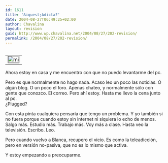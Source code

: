 ```yaml
---
id: 1611
title: '&iquest;Adicta?'
date: 2004-08-27T06:49:25+02:00
author: Chavalina
layout: revision
guid: http://www.wp.chavalina.net/2004/08/27/202-revision/
permalink: /2004/08/27/202-revision/
---
```

<table cellspacing="5" cellpadding="10" width="1" align="left">
  <tr>
    <td>
      <img src="http://www.chavalina.net/imagenes/fotos/adicta.jpg" border="1" alt=mi cerveza, mis verduras y mi pc" border="1">
    </td>
  </tr>
</table>

Ahora estoy en casa y me encuentro con que no puedo levantarme del pc. 

Pero es que normalmente no hago nada. Acaso leo un poco las noticias. O alg&uacute;n blog. O un poco el foro. Apenas chateo, y normalmente sólo con gente que conozco. El correo. Pero ahí estoy. Hasta me llevo la cena junto al pc.  
&iquest;Plugged?

Con esta pinta cualquiera pensaría que tengo un problema. Y yo también si no fuera porque cuando estoy sin internet ni siquiera lo echo de menos. Salgo más. Estudio más. Trabajo más. Voy más a clase. Hasta veo la televisión. Escribo. Leo.

Pero cuando vuelvo a Blanca, recupero el vicio. Es como la teleadicción, pero en versión no-pasiva, que no es lo mismo que activa.

Y estoy empezando a preocuparme.